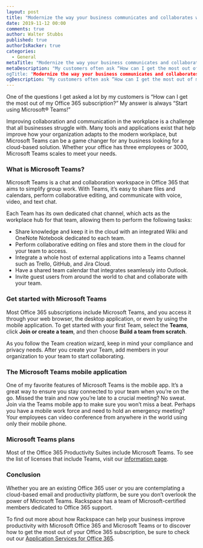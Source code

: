 ```yaml
---
layout: post
title: "Modernize the way your business communicates and collaborates with Microsoft Teams"
date: 2019-11-12 00:00
comments: true
author: Walter Stubbs
published: true
authorIsRacker: true
categories:
  - General
metaTitle: "Modernize the way your business communicates and collaborates with Microsoft Teams"
metaDescription: "My customers often ask “How can I get the most out of my Office 365 subscription?”, and I always reply “Start using Microsoft Teams!”
ogTitle: "Modernize the way your business communicates and collaborates with Microsoft Teams"
ogDescription: "My customers often ask “How can I get the most out of my Office 365 subscription?”, and I always reply “Start using Microsoft Teams!"
---
```

One of the questions I get asked a lot by my customers is “How can I get the most out of my Office 365 subscription?” My answer is always “Start using Microsoft&reg; Teams!”

<!-- more -->

Improving collaboration and communication in the workplace is a challenge that all businesses struggle with. Many tools and applications exist that help improve how your organization adapts to the modern workplace, but Microsoft Teams can be a game changer for any business looking for a cloud-based solution. Whether your office has three employees or 3000, Microsoft Teams scales to meet your needs.

### What is Microsoft Teams?

Microsoft Teams is a chat and collaboration workspace in Office 365 that aims to simplify group work. With Teams, it’s easy to share files and calendars, perform collaborative editing, and communicate with voice, video, and text chat.

Each Team has its own dedicated chat channel, which acts as the workplace hub for that team, allowing them to perform the following tasks:

- Share knowledge and keep it in the cloud with an integrated Wiki and OneNote Notebook dedicated to each team.
- Perform collaborative editing on files and store them in the cloud for your team to access.
- Integrate a whole host of external applications into a Teams channel such as Trello, GitHub, and Jira Cloud.
- Have a shared team calendar that integrates seamlessly into Outlook.
- Invite guest users from around the world to chat and collaborate with your team.

### Get started with Microsoft Teams

Most Office 365 subscriptions include Microsoft Teams, and you access it through your web browser, the desktop application, or even by using the mobile application. To get started with your first Team, select the **Teams**, click **Join or create a team**, and then choose **Build a team from scratch**.

As you follow the Team creation wizard, keep in mind your compliance and privacy needs. After you create your Team, add members in your organization to your team to start collaborating.

### The Microsoft Teams mobile application

One of my favorite features of Microsoft Teams is the mobile app. It’s a great way to ensure you stay connected to your team when you’re on the go. Missed the train and now you’re late to a crucial meeting? No sweat. Join via the Teams mobile app to make sure you won’t miss a beat. Perhaps you have a mobile work force and need to hold an emergency meeting? Your employees can video conference from anywhere in the world using only their mobile phone.

### Microsoft Teams plans

Most of the Office 365 Productivity Suites include Microsoft Teams. To see the list of licenses that include Teams, visit our [information page](https://www.rackspace.com/microsoft/office-365/pick-your-plan).

### Conclusion

Whether you are an existing Office 365 user or you are contemplating a cloud-based email and productivity platform, be sure you don’t overlook the power of Microsoft Teams. Rackspace has a team of Microsoft-certified members dedicated to Office 365 support.

To find out more about how Rackspace can help your business improve productivity with Microsoft Office 365 and Microsoft Teams or to discover how to get the most out of your Office 365 subscription, be sure to check out our [Application Services for Office 365](https://www.rackspace.com/microsoft/office-365/rackspace-application-services).
